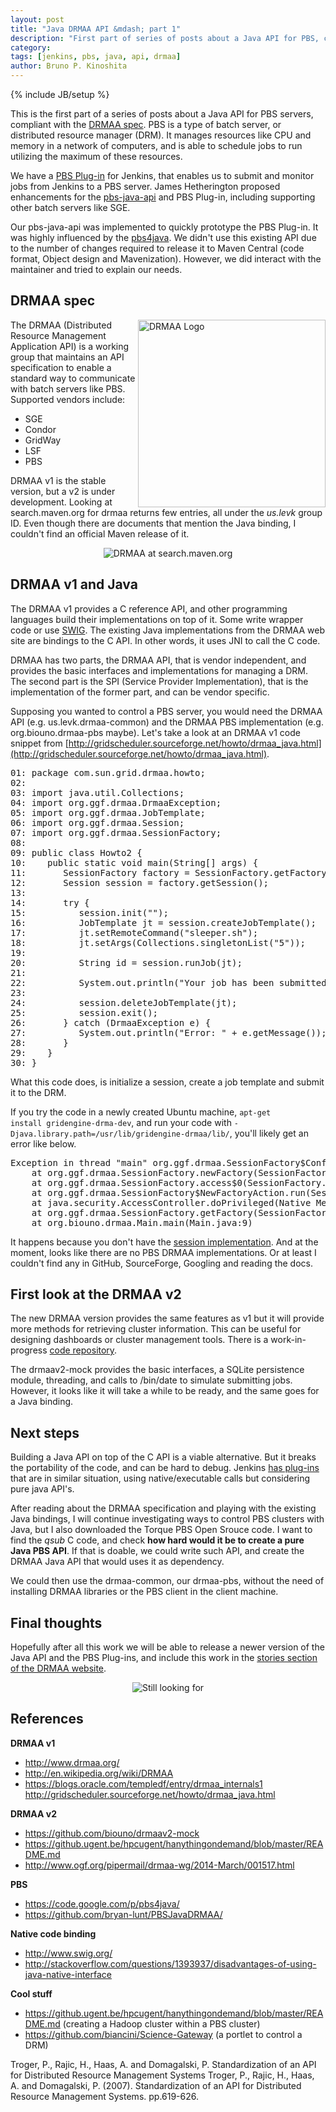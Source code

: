 ```yaml
---
layout: post
title: "Java DRMAA API &mdash; part 1"
description: "First part of series of posts about a Java API for PBS, compliant with DRMAA spec"
category: 
tags: [jenkins, pbs, java, api, drmaa]
author: Bruno P. Kinoshita
---
```

{% include JB/setup %}

This is the first part of a series of posts about a Java API for PBS servers, compliant with 
the [DRMAA spec](http://www.drmaa.org/documents.php). PBS is a type of batch server, or distributed resource 
manager (DRM). It manages resources like CPU and memory in a network of computers, and is able to schedule 
jobs to run utilizing the maximum of these resources.

We have a [PBS Plug-in](https://github.com/biouno/pbs-plugin/) for Jenkins, that enables us to submit 
and monitor jobs from Jenkins to a PBS server. James Hetherington proposed enhancements for the 
[pbs-java-api](https://github.com/biouno/pbs-java-api) and PBS Plug-in, including supporting other 
batch servers like SGE.

Our pbs-java-api was implemented to quickly prototype the PBS Plug-in. It was highly influenced by 
the [pbs4java](https://code.google.com/p/pbs4java/). We didn't use this existing API due to 
the number of changes required to release it to Maven Central (code format, Object design and Mavenization). 
However, we did interact with the maintainer and tried to explain our needs.

## DRMAA spec

<img src='{{ site.baseurl }}assets/posts/drmaalogo.png' alt="DRMAA Logo" align="right" width="300px" />

The DRMAA (Distributed Resource Management Application API) is a working group that maintains an API 
specification to enable a standard way to communicate with batch servers like PBS. Supported vendors 
include: 

* SGE 
* Condor 
* GridWay
* LSF
* PBS

DRMAA v1 is the stable version, but a v2 is under development. Looking at search.maven.org for 
drmaa returns few entries, all under the *us.levk* group ID. Even though there are documents that 
mention the Java binding, I couldn't find an official Maven release of it.

<center><img src='{{ site.baseurl }}assets/posts/drmaa_search_maven.png' alt="DRMAA at search.maven.org" /></center>

## DRMAA v1 and Java

The DRMAA v1 provides a C reference API, and other programming languages build their implementations 
on top of it. Some write wrapper code or use [SWIG](http://www.swig.org/). The existing Java implementations 
from the DRMAA web site are bindings to the C API. In other words, it uses JNI to call the C code.

DRMAA has two parts, the DRMAA API, that is vendor independent, and provides the basic interfaces and implementations 
for managing a DRM. The second part is the SPI (Service Provider Implementation), that is the implementation of 
the former part, and can be vendor specific.

Supposing you wanted to control a PBS server, you would need the DRMAA API (e.g. us.levk.drmaa-common) 
and the DRMAA PBS implementation (e.g. org.biouno.drmaa-pbs maybe). Let's take a look at an DRMAA v1 code snippet 
from [http://gridscheduler.sourceforge.net/howto/drmaa_java.html](http://gridscheduler.sourceforge.net/howto/drmaa_java.html).

<pre>
01: package com.sun.grid.drmaa.howto;
02:
03: import java.util.Collections;
04: import org.ggf.drmaa.DrmaaException;
05: import org.ggf.drmaa.JobTemplate;
06: import org.ggf.drmaa.Session;
07: import org.ggf.drmaa.SessionFactory;
08:
09: public class Howto2 {
10:    public static void main(String[] args) {
11:       SessionFactory factory = SessionFactory.getFactory();
12:       Session session = factory.getSession();
13:
14:       try {
15:          session.init("");
16:          JobTemplate jt = session.createJobTemplate();
17:          jt.setRemoteCommand("sleeper.sh");
18:          jt.setArgs(Collections.singletonList("5"));
19:
20:          String id = session.runJob(jt);
21:
22:          System.out.println("Your job has been submitted with id " + id);
23:
24:          session.deleteJobTemplate(jt);
25:          session.exit();
26:       } catch (DrmaaException e) {
27:          System.out.println("Error: " + e.getMessage());
28:       }
29:    }
30: }
</pre>

What this code does, is initialize a session, create a job template and submit it to the 
DRM. 

If you try the code in a newly created Ubuntu machine, <code>apt-get install gridengine-drma-dev</code>, and run your 
code with <code>-Djava.library.path=/usr/lib/gridengine-drmaa/lib/</code>, you'll likely get an error like below.

<pre>
Exception in thread "main" org.ggf.drmaa.SessionFactory$ConfigurationError: Provider for org.ggf.drmaa.SessionFactory cannot be found
	at org.ggf.drmaa.SessionFactory.newFactory(SessionFactory.java:194)
	at org.ggf.drmaa.SessionFactory.access$0(SessionFactory.java:123)
	at org.ggf.drmaa.SessionFactory$NewFactoryAction.run(SessionFactory.java:296)
	at java.security.AccessController.doPrivileged(Native Method)
	at org.ggf.drmaa.SessionFactory.getFactory(SessionFactory.java:103)
	at org.biouno.drmaa.Main.main(Main.java:9)
</pre>

It happens because you don't have the [session implementation](https://github.com/gridengine/gridengine/blob/master/source/libs/jdrmaa/src/org/ggf/drmaa/SessionFactory.java#L141). And at the moment, looks like there are no PBS DRMAA implementations. 
Or at least I couldn't find any in GitHub, SourceForge, Googling and reading the docs.

## First look at the DRMAA v2

The new DRMAA version provides the same features as v1 but it will provide more methods for retrieving 
cluster information. This can be useful for designing dashboards or cluster management tools. There is 
a work-in-progress [code repository](https://github.com/biouno/drmaav2-mock).

The drmaav2-mock provides the basic interfaces, a SQLite persistence module, threading, and 
calls to /bin/date to simulate submitting jobs. However, it looks like it will take a while to be 
ready, and the same goes for a Java binding.

## Next steps

Building a Java API on top of the C API is a viable alternative. But it breaks the portability of the 
code, and can be hard to debug. Jenkins [has plug-ins](http://jenkins-ci.361315.n4.nabble.com/use-JGit-in-git-plugin-td4655488.html) 
that are in similar situation, using native/executable calls but considering pure java API's. 

After reading about the DRMAA specification and playing with the existing Java bindings, 
I will continue investigating ways to control PBS clusters with Java, but I also downloaded 
the Torque PBS Open Srouce code. I want to find the *qsub* C code, and check **how hard would it 
be to create a pure Java PBS API**. If that is doable, we could write such API, and create the 
DRMAA Java API that would uses it as dependency. 

We could then use the drmaa-common, our drmaa-pbs, without the need of installing DRMAA 
libraries or the PBS client in the client machine.

## Final thoughts

Hopefully after all this work we will be able to release a newer version of the Java API and 
the PBS Plug-ins, and include this work in the [stories section of the DRMAA website](http://www.drmaa.org/stories.php).

<center><img src='{{ site.baseurl }}assets/posts/no-results.gif' alt="Still looking for" /></center>

## References

**DRMAA v1**

* http://www.drmaa.org/
* http://en.wikipedia.org/wiki/DRMAA
* https://blogs.oracle.com/templedf/entry/drmaa_internals1
http://gridscheduler.sourceforge.net/howto/drmaa_java.html

**DRMAA v2**

* https://github.com/biouno/drmaav2-mock
* https://github.ugent.be/hpcugent/hanythingondemand/blob/master/README.md
* http://www.ogf.org/pipermail/drmaa-wg/2014-March/001517.html

**PBS**

* https://code.google.com/p/pbs4java/
* https://github.com/bryan-lunt/PBSJavaDRMAA/

**Native code binding**

* http://www.swig.org/
* http://stackoverflow.com/questions/1393937/disadvantages-of-using-java-native-interface

**Cool stuff**

* https://github.ugent.be/hpcugent/hanythingondemand/blob/master/README.md (creating a Hadoop cluster within a PBS cluster)
* https://github.com/biancini/Science-Gateway (a portlet to control a DRM)

Troger, P., Rajic, H., Haas, A. and Domagalski, P.
Standardization of an API for Distributed Resource Management Systems
Troger, P., Rajic, H., Haas, A. and Domagalski, P. (2007). Standardization of an API for Distributed Resource Management Systems. pp.619-626.